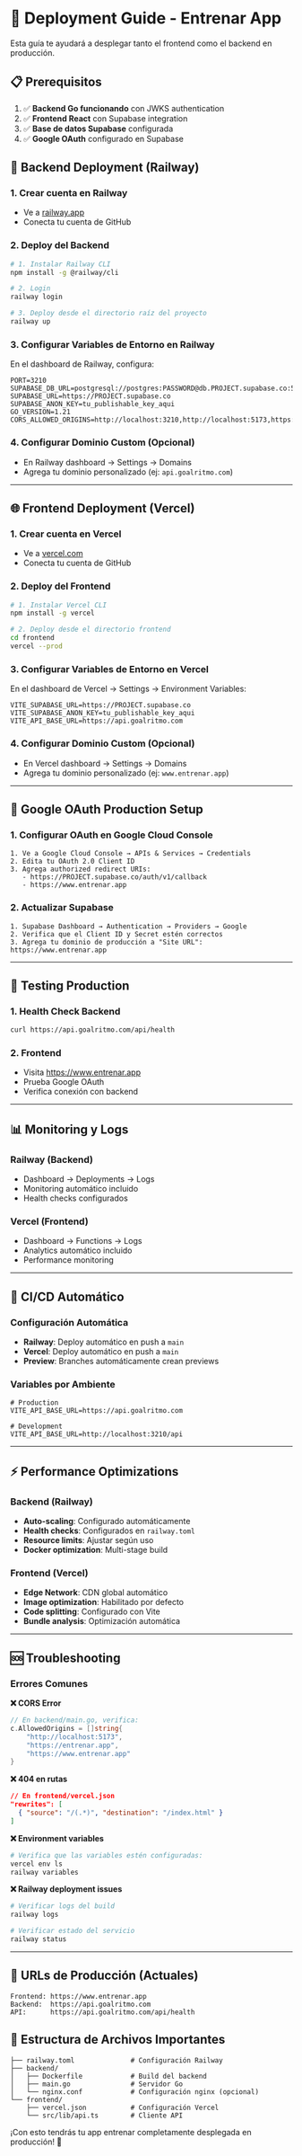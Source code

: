 # 🚀 Deployment Guide - Entrenar App

Esta guía te ayudará a desplegar tanto el frontend como el backend en producción.

## 📋 Prerequisitos

1. ✅ **Backend Go funcionando** con JWKS authentication
2. ✅ **Frontend React** con Supabase integration  
3. ✅ **Base de datos Supabase** configurada
4. ✅ **Google OAuth** configurado en Supabase

## 🔧 Backend Deployment (Railway)

### 1. Crear cuenta en Railway
- Ve a [railway.app](https://railway.app)
- Conecta tu cuenta de GitHub

### 2. Deploy del Backend
```bash
# 1. Instalar Railway CLI
npm install -g @railway/cli

# 2. Login
railway login

# 3. Deploy desde el directorio raíz del proyecto
railway up
```

### 3. Configurar Variables de Entorno en Railway
En el dashboard de Railway, configura:

```env
PORT=3210
SUPABASE_DB_URL=postgresql://postgres:PASSWORD@db.PROJECT.supabase.co:5432/postgres
SUPABASE_URL=https://PROJECT.supabase.co
SUPABASE_ANON_KEY=tu_publishable_key_aqui
GO_VERSION=1.21
CORS_ALLOWED_ORIGINS=http://localhost:3210,http://localhost:5173,https://entrenar.app,https://www.entrenar.app,https://gym.goalritmo.com
```

### 4. Configurar Dominio Custom (Opcional)
- En Railway dashboard → Settings → Domains
- Agrega tu dominio personalizado (ej: `api.goalritmo.com`)

---

## 🌐 Frontend Deployment (Vercel)

### 1. Crear cuenta en Vercel
- Ve a [vercel.com](https://vercel.com)
- Conecta tu cuenta de GitHub

### 2. Deploy del Frontend
```bash
# 1. Instalar Vercel CLI
npm install -g vercel

# 2. Deploy desde el directorio frontend
cd frontend
vercel --prod
```

### 3. Configurar Variables de Entorno en Vercel
En el dashboard de Vercel → Settings → Environment Variables:

```env
VITE_SUPABASE_URL=https://PROJECT.supabase.co
VITE_SUPABASE_ANON_KEY=tu_publishable_key_aqui
VITE_API_BASE_URL=https://api.goalritmo.com
```

### 4. Configurar Dominio Custom (Opcional)
- En Vercel dashboard → Settings → Domains
- Agrega tu dominio personalizado (ej: `www.entrenar.app`)

---

## 🔐 Google OAuth Production Setup

### 1. Configurar OAuth en Google Cloud Console
```
1. Ve a Google Cloud Console → APIs & Services → Credentials
2. Edita tu OAuth 2.0 Client ID
3. Agrega authorized redirect URIs:
   - https://PROJECT.supabase.co/auth/v1/callback
   - https://www.entrenar.app
```

### 2. Actualizar Supabase
```
1. Supabase Dashboard → Authentication → Providers → Google
2. Verifica que el Client ID y Secret estén correctos
3. Agrega tu dominio de producción a "Site URL": https://www.entrenar.app
```

---

## 🧪 Testing Production

### 1. Health Check Backend
```bash
curl https://api.goalritmo.com/api/health
```

### 2. Frontend
- Visita https://www.entrenar.app
- Prueba Google OAuth
- Verifica conexión con backend

---

## 📊 Monitoring y Logs

### Railway (Backend)
- Dashboard → Deployments → Logs
- Monitoring automático incluido
- Health checks configurados

### Vercel (Frontend)  
- Dashboard → Functions → Logs
- Analytics automático incluido
- Performance monitoring

---

## 🔄 CI/CD Automático

### Configuración Automática
- **Railway**: Deploy automático en push a `main`
- **Vercel**: Deploy automático en push a `main`
- **Preview**: Branches automáticamente crean previews

### Variables por Ambiente
```env
# Production
VITE_API_BASE_URL=https://api.goalritmo.com

# Development  
VITE_API_BASE_URL=http://localhost:3210/api
```

---

## ⚡ Performance Optimizations

### Backend (Railway)
- **Auto-scaling**: Configurado automáticamente
- **Health checks**: Configurados en `railway.toml`
- **Resource limits**: Ajustar según uso
- **Docker optimization**: Multi-stage build

### Frontend (Vercel)
- **Edge Network**: CDN global automático
- **Image optimization**: Habilitado por defecto
- **Code splitting**: Configurado con Vite
- **Bundle analysis**: Optimización automática

---

## 🆘 Troubleshooting

### Errores Comunes

**❌ CORS Error**
```go
// En backend/main.go, verifica:
c.AllowedOrigins = []string{
    "http://localhost:5173",
    "https://entrenar.app",
    "https://www.entrenar.app"
}
```

**❌ 404 en rutas**
```json
// En frontend/vercel.json
"rewrites": [
  { "source": "/(.*)", "destination": "/index.html" }
]
```

**❌ Environment variables**
```bash
# Verifica que las variables estén configuradas:
vercel env ls
railway variables
```

**❌ Railway deployment issues**
```bash
# Verificar logs del build
railway logs

# Verificar estado del servicio
railway status
```

---

## 🎯 URLs de Producción (Actuales)

```
Frontend: https://www.entrenar.app
Backend:  https://api.goalritmo.com
API:      https://api.goalritmo.com/api/health
```

## 📁 Estructura de Archivos Importantes

```
├── railway.toml              # Configuración Railway
├── backend/
│   ├── Dockerfile            # Build del backend
│   ├── main.go               # Servidor Go
│   └── nginx.conf            # Configuración nginx (opcional)
└── frontend/
    ├── vercel.json           # Configuración Vercel
    └── src/lib/api.ts        # Cliente API
```

¡Con esto tendrás tu app entrenar completamente desplegada en producción! 🚀
